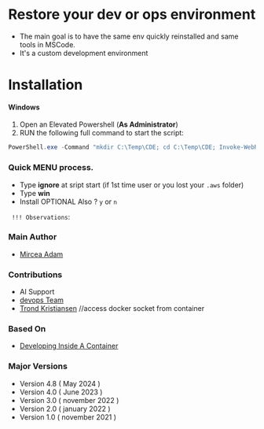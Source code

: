 # Restore your dev or ops environment


- The main goal is to have the same env quickly reinstalled and same tools in MSCode.
- It's a custom development environment 

# Installation

#### Windows


1. Open an Elevated Powershell (**As Administrator**)
2. RUN the following full command to start the script:

```powershell
PowerShell.exe -Command "mkdir C:\Temp\CDE; cd C:\Temp\CDE; Invoke-WebRequest -Uri 'https://github.com/mirceaadam/MSCODE-CDE/archive/refs/heads/main.zip' -OutFile 'C:\Temp\CDE\MSCODE-CDE.zip'; Expand-Archive -Path './MSCODE-CDE.zip' -DestinationPath './MSCODE-CDE'; Set-ExecutionPolicy -ExecutionPolicy RemoteSigned -Scope LocalMachine; Set-ExecutionPolicy -Scope Process -ExecutionPolicy Bypass; cd C:\Temp\CDE\MSCODE-CDE\MSCODE-CDE-main\v4\windows; .\setup.ps1"
```

### Quick MENU process.
- Type **ignore** at sript start (if 1st time user or you lost your `.aws` folder)
- Type **win**
- Install OPTIONAL Also ?  `y` or `n`

` !!! Observations`: 

### Main Author
- [Mircea Adam](https://github.com/mirceaadam)

### Contributions
- AI Support
- [devops Team](https://google.com)
- [Trond Kristiansen](https://github.com) //access docker socket from container

### Based On
- [Developing Inside A Container](https://code.visualstudio.com/docs/devcontainers/containers#_quick-start-open-an-existing-folder-in-a-container)


### Major Versions
- Version 4.8 ( May 2024 ) 
- Version 4.0 ( June 2023 )
- Version 3.0 ( november 2022 )
- Version 2.0 ( january 2022 )
- Version 1.0 ( november 2021 )

